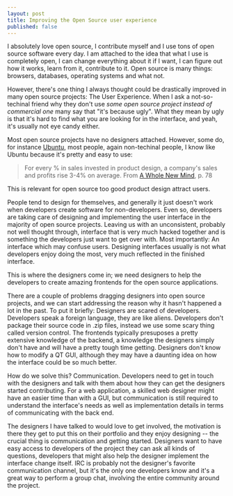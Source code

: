 ```yaml
---
layout: post
title: Improving the Open Source user experience
published: false
---
```


I absolutely love open source, I contribute myself and I use tons of open source software every day. I am attached to the idea that what I use is completely open, I can change everything about it if I want, I can figure out how it works, learn from it, contribute to it. Open source is many things: browsers, databases, operating systems and what not.

However, there's one thing I always thought could be drastically improved in many open source projects: The User Experience. When I ask a not-so-techinal friend why they don't use *some open source project instead of commercial one* many say that "it's because ugly". What they mean by ugly is that it's hard to find what you are looking for in the interface, and yeah, it's usually not eye candy either.

Most open source projects have no designers attached. However, some do, for instance [Ubuntu][ua], most people, again non-techinal people, I know like Ubuntu because it's pretty and easy to use:

> For every % in sales invested in product design, a company's sales and profits rise 3-4% on average.
From [A Whole New Mind][awnm], p. 78

This is relevant for open source too good product design attract users.

People tend to design for themselves, and generally it just doesn't work when developers create software for non-developers. Even so, developers are taking care of designing and implementing the user interface in the majority of open source projects. Leaving us with an unconsistent, probably not well thought through, interface that is very much hacked together and is something the developers just want to get over with. Most importantly: An interface which may confuse users. Designing interfaces usually is not what developers enjoy doing the most, very much reflected in the finished interface. 

This is where the designers come in; we need designers to help the developers to create amazing frontends for the open source applications.

There are a couple of problems dragging designers into open source projects, and we can start addressing the reason why it hasn't happened a lot in the past. To put it briefly: Designers are scared of developers. Developers speak a foreign language, they are like aliens. Developers don't package their source code in .zip files, instead we use some scary thing called version control. The frontends typically presuposes a pretty extensive knowledge of the backend, a knowledge the designers simply don't have and will have a pretty tough time getting. Designers don't know how to modify a QT GUI, although they may have a daunting idea on how the interface could be so much better.  

How do we solve this? Communication. Developers need to get in touch with the designers and talk with them about how they can get the designers started contributing. For a web application, a skilled web designer might have an easier time than with a GUI, but communication is still required to understand the interface's needs as well as implementation details in terms of communicating with the back end.

The designers I have talked to would love to get involved, the motivation is there they get to put this on their portfolio and they enjoy designing -- the crucial thing is communication and getting started. Designers want to have easy access to developers of the project they can ask all kinds of questions, developers that might also help the designer implement the interface change itself. IRC is probably not the designer's favorite communication channel, but it's the only one developers know and it's a great way to perform a group chat, involving the entire community around the project.

[ua]: https://wiki.ubuntu.com/Artwork
[awnm]: http://www.amazon.com/Whole-New-Mind-Right-Brainers-Future/dp/1594481717
